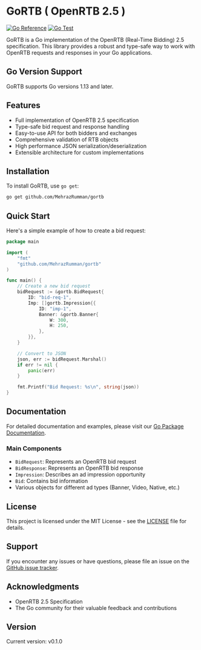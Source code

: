 # GoRTB ( OpenRTB 2.5 )

[![Go Reference](https://pkg.go.dev/badge/github.com/MehrazRumman/gortb.svg)](https://pkg.go.dev/github.com/MehrazRumman/gortb)
[![Go Test](https://github.com/MehrazRumman/gortb/actions/workflows/go.yml/badge.svg)](https://github.com/MehrazRumman/gortb/actions/workflows/go.yml)


GoRTB is a Go implementation of the OpenRTB (Real-Time Bidding) 2.5 specification. This library provides a robust and type-safe way to work with OpenRTB requests and responses in your Go applications.

## Go Version Support

GoRTB supports Go versions 1.13 and later.

## Features

- Full implementation of OpenRTB 2.5 specification
- Type-safe bid request and response handling
- Easy-to-use API for both bidders and exchanges
- Comprehensive validation of RTB objects
- High performance JSON serialization/deserialization
- Extensible architecture for custom implementations

## Installation

To install GoRTB, use `go get`:

```bash
go get github.com/MehrazRumman/gortb
```

## Quick Start

Here's a simple example of how to create a bid request:

```go
package main

import (
    "fmt"
    "github.com/MehrazRumman/gortb"
)

func main() {
    // Create a new bid request
    bidRequest := &gortb.BidRequest{
        ID: "bid-req-1",
        Imp: []gortb.Impression{{
            ID: "imp-1",
            Banner: &gortb.Banner{
                W: 300,
                H: 250,
            },
        }},
    }

    // Convert to JSON
    json, err := bidRequest.Marshal()
    if err != nil {
        panic(err)
    }

    fmt.Printf("Bid Request: %s\n", string(json))
}
```

## Documentation

For detailed documentation and examples, please visit our [Go Package Documentation](https://pkg.go.dev/github.com/MehrazRumman/gortb).

### Main Components

- `BidRequest`: Represents an OpenRTB bid request
- `BidResponse`: Represents an OpenRTB bid response
- `Impression`: Describes an ad impression opportunity
- `Bid`: Contains bid information
- Various objects for different ad types (Banner, Video, Native, etc.)



## License

This project is licensed under the MIT License - see the [LICENSE](LICENSE) file for details.

## Support

If you encounter any issues or have questions, please file an issue on the [GitHub issue tracker](https://github.com/MehrazRumman/gortb/issues).

## Acknowledgments

- OpenRTB 2.5 Specification
- The Go community for their valuable feedback and contributions

## Version

Current version: v0.1.0 
